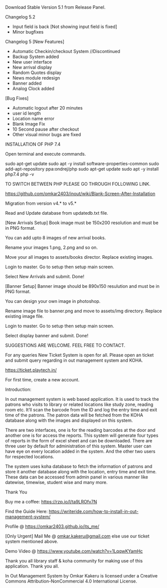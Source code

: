 Download Stable Version 5.1 from Release Panel.

Changelog 5.2
* Input field is back [Not showing input field is fixed]
* Minor bugfixes

Changelog 5
[New Features]
* Automatic Checkin/checkout System //Discontinued
* Backup System added
* New user interface
* New arrival display
* Random Quotes display
* News module redesign
* Banner added
* Analog Clock added

[Bug Fixes]
* Automatic logout after 20 minutes
* user id length
* Location name error
* Blank Image Fix
* 10 Second pause after checkout
* Other visual minor bugs are fixed

INSTALLATION OF PHP 7.4

Open terminal and execute commands.

sudo apt-get update
sudo apt -y install software-properties-common
sudo add-apt-repository ppa:ondrej/php
sudo apt-get update
sudo apt -y install php7.4
php -v

TO SWITCH BETWEEN PHP PLEASE GO THROUGH FOLLOWING LINK.

https://github.com/omkar2403/inout/wiki/Blank-Screen-After-Installation

Migration from version v4.* to v5.*

Read and Update database from updatedb.txt file.

[New Arrivals Setup]
Book image must be 150x200 resolution and must be in PNG format.

You can add upto 8 images of new arrival books.

Rename your images 1.png, 2.png and so on.

Move your all images to assets/books director. Replace existing images.

Login to master. Go to setup then setup main screen. 

Select New Arrivals and submit. Done!


[Banner Setup]
Banner image should be 890x150 resulution and must be in PNG format.

You can design your own image in photoshop.

Rename image file to banner.png and move to assets/img directory. Replace existing image file.

Login to master. Go to setup then setup main screen. 

Select display banner and submit. Done!


SUGGESTIONS ARE WELCOME. FEEL FREE TO CONTACT.

For any queries New Ticket System is open for all. Please open an ticket and submit query regarding in out management system and KOHA.

https://ticket.playtech.in/

For first time, create a new account. 

Introduction:

In out management system is web based application. It is used to track the patrons who visits to library or related locations like study zone, reading room etc. It’ll scan the barcode from the ID and log the entry time and exit time of the patrons. The patron data will be fetched from the KOHA database along with the images and displayed on this system.

There are two interfaces, one is for the reading barcodes at the door and another one is for access the reports. This system will generate four types of reports in the form of excel sheet and can be downloaded. There are three user by default for administration of this system. Master user can have eye on every location added in the system. And the other two users for respected locations.

The system uses koha database to fetch the information of patrons and store it another database along with the location, entry time and exit time. These data can be accessed from admin panel in various manner like datewise, timewise, student wise and many more.

Thank You

Buy me a coffee: https://rzp.io/l/ta9LROfv7N

Find the Guide Here: https://writeride.com/how-to-install-in-out-management-system/

Profile @ https://omkar2403.github.io/its_me/

[Only Urgent] Mail Me @ omkar.kakeru@gmail.com else use our ticket system mentioned above.

Demo Video @ https://www.youtube.com/watch?v=1LqqwKYamHc

Thank you all library staff & koha community for making use of this application. Thank you all.

In Out Management System by Omkar Kakeru is licensed under a Creative Commons Attribution-NonCommercial 4.0 International License.

